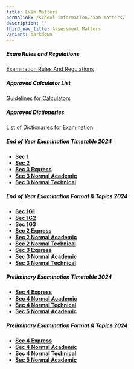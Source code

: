 ```yaml
---
title: Exam Matters
permalink: /school-information/exam-matters/
description: ""
third_nav_title: Assessment Matters
variant: markdown
---
```

<h5 style="color:black">Exam Rules and Regulations</h5>

[Examination Rules And Regulations](/files/examination%20rules%20and%20regulations%202023.pdf)

<h5 style="color:black">Approved Calculator List</h5>

[Guidelines for Calculators](https://www.seab.gov.sg/)

<h5 style="color:black">Approved Dictionaries</h5>

[List of Dictionaries for Examination](https://www.seab.gov.sg/)


<h5 style="color:black">End of Year Examination Timetable 2024
</h5> 

* **[Sec 1](/files/sec_1_EYE_TT_2024_ver2.pdf)**
* **[Sec 2](/files/sec_2_EYE_TT_2024_ver2.pdf)**
* **[Sec 3 Express](/files/sec_3EXP_EYE_TT_2024.pdf)**
* **[Sec 3 Normal Academic](/files/sec_3NA_EYE_TT_2024_ver_3.pdf)**
* **[Sec 3 Normal Technical](/files/sec_3NT_EYE_TT_2024.pdf)**



<h5 style="color:black">End of Year Examination  Format &amp; Topics 2024</h5>

* **[Sec 1G1](/files/EYE_2024_Format___Topics___1G1.pdf)**
* **[Sec 1G2](/files/EYE_2024_Format___Topics___1G2.pdf)**
* **[Sec 1G3](/files/EYE_2024_Format___Topics___1G3.pdf)**
* **[Sec 2 Express](/files/EYE_2024_Format___Topics___2EXP.pdf)**
* **[Sec 2 Normal Academic](/files/EYE_2024_Format___Topics___2NA.pdf)**
* **[Sec 2 Normal Technical](/files/EYE_2024_Format___Topics___2NT.pdf)**
* **[Sec 3 Express](/files/EYE_2024_Format___Topics___3EXP.pdf)**
* **[Sec 3 Normal Academic](/files/EYE_2024_Format___Topics___3NA.pdf)**
* **[Sec 3 Normal Technical](/files/EYE_2024_Format___Topics___3NT.pdf)**



<h5 style="color:black">Preliminary Examination Timetable 2024
</h5>

*   **[Sec 4 Express](/files/4E_Prelim_TT_24_v7_5_Aug_2024.pdf)**
*   **[Sec 4 Normal Academic](/files/4NA_TT_24_v8_050824.pdf)**
*   **[Sec 4 Normal Technical](/files/4NT_TT_24_v7_050824.pdf)**
*   **[Sec 5 Normal Academic](/files/5NA_Prelim_TT_24_v7_200824.pdf)**



<h5 style="color:black">Preliminary Examination  Format &amp; Topics 2024</h5>

*   **[Sec 4 Express](/files/Prelim_Format___Topics_2024___4EXP.pdf)**
*   **[Sec 4 Normal Academic](/files/Prelim_Format___Topics_2024___4NA.pdf)**
*   **[Sec 4 Normal Technical](/files/Prelim_Format___Topics_2024___4NT.pdf)**
*   **[Sec 5 Normal Academic](/files/Prelim_Format___Topics_2024___5NA.pdf)**